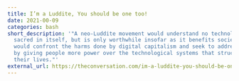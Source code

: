 ```yaml
---
title: I’m a Luddite, You should be one too!
date: 2021-00-09
categories: bash
short_description: '"A neo-Luddite movement would understand no technology is
  sacred in itself, but is only worthwhile insofar as it benefits society. It
  would confront the harms done by digital capitalism and seek to address them
  by giving people more power over the technological systems that structure
  their lives."'
external_url: https://theconversation.com/im-a-luddite-you-should-be-one-too-163172
---
```

